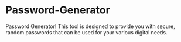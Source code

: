 # Password-Generator
Password Generator! This tool is designed to provide you with secure, random passwords that can be used for your various digital needs.
